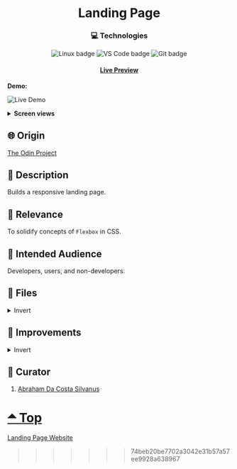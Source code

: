 <div align='center'>

# Landing Page
</div>
<div align='center'>
    <h3>💻 Technologies</h3>
    <img src="https://img.shields.io/badge/Linux-FCC624?style=for-the-badge&logo=linux&logoColor=black" alt="Linux badge">
    <img src="https://img.shields.io/badge/VS_Code-007ACC?style=for-the-badge&logo=visual-studio-code&logoColor=white" alt="VS Code badge">
    <img src="https://img.shields.io/badge/Git-F05032?style=for-the-badge&logo=git&logoColor=white" alt="Git badge">
    <h4><a href="https://asdacosta.github.io/landing-page/">Live Preview</a></h4>
</div>

**Demo:**

![Live Demo](./view-imgs/)

<details>

**<summary>Screen views</summary>**

**Desktop View:**

<img src="./view-imgs/" alt="desktop view">
<br>

**Mobile View:**

<img src="./view-imgs/" alt="mobile view" width="45%" height="45%">

</details>

## 🌐 Origin
[The Odin Project](https://www.theodinproject.com/)

## 📝 Description
Builds a responsive landing page.

## 🎯 Relevance
To solidify concepts of `Flexbox` in CSS. 

## 👥 Intended Audience
Developers, users, and non-developers.

## 📂 Files
<details>
<summary>Invert</summary>

|File|Description|
|-|-|
|`index.html`|Raw html file of website that uses `Semantic elements`.|
|`style.css`|Stylesheet for `index.html` that focuses on the topic `Flexbox` in CSS.|
|`imgs/*`|The images used in the website.|

<<<<<<< HEAD
</details>

## 🔄 Improvements
<details>
<summary>Invert</summary>

No improvements

</details>

## 👤 Curator
1. [Abraham Da Costa Silvanus](https://github.com/asdacosta) 

**[🞁 Top](#landing-page)**
=======
[Landing Page Website](https://asdacosta.github.io/landing-page/)
>>>>>>> 74beb20be7702a3042e31b57a57ee9928a638967
